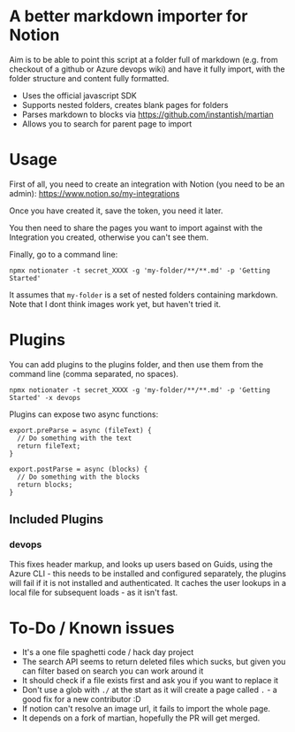 # A better markdown importer for Notion

Aim is to be able to point this script at a folder full of markdown (e.g. from checkout of a github or Azure devops wiki) and have it fully import, with the folder structure and content fully formatted.

- Uses the official javascript SDK
- Supports nested folders, creates blank pages for folders
- Parses markdown to blocks via https://github.com/instantish/martian
- Allows you to search for parent page to import

# Usage

First of all, you need to create an integration with Notion (you need to be an admin): https://www.notion.so/my-integrations

Once you have created it, save the token, you need it later.

You then need to share the pages you want to import against with the Integration you created, otherwise you can't see them.

Finally, go to a command line:

```
npmx notionater -t secret_XXXX -g 'my-folder/**/**.md' -p 'Getting Started'
```

It assumes that `my-folder` is a set of nested folders containing markdown.  Note that I dont think images work yet, but haven't tried it.

# Plugins

You can add plugins to the plugins folder, and then use them from the command line (comma separated, no spaces).

```
npmx notionater -t secret_XXXX -g 'my-folder/**/**.md' -p 'Getting Started' -x devops
```

Plugins can expose two async functions:

```
export.preParse = async (fileText) {
  // Do something with the text
  return fileText;
}

export.postParse = async (blocks) {
  // Do something with the blocks
  return blocks;
}
```

## Included Plugins

### devops

This fixes header markup, and looks up users based on Guids, using the Azure CLI - this needs to be installed and configured separately, the plugins will fail if it is not installed and authenticated.  It caches the user lookups in a local file for subsequent loads - as it isn't fast.

# To-Do / Known issues

- It's a one file spaghetti code / hack day project
- The search API seems to return deleted files which sucks, but given you can filter based on search you can work around it
- It should check if a file exists first and ask you if you want to replace it
- Don't use a glob with `./` at the start as it will create a page called `.` - a good fix for a new contributor :D
- If notion can't resolve an image url, it fails to import the whole page.
- It depends on a fork of martian, hopefully the PR will get merged.

